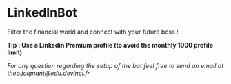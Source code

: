 # LinkedInBot
Filter the financial world and connect with your future boss !

**Tip : Use a Linkedin Premium profile (to avoid the monthly 1000 profile limit)**

*For any question regarding the setup of the bot feel free to send an email at theo.joignant@edu.devinci.fr*
